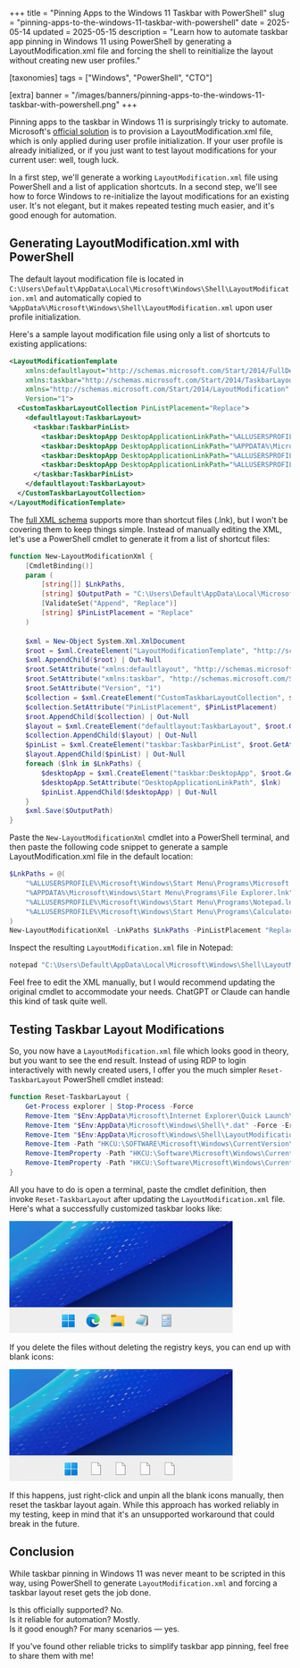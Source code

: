 +++
title = "Pinning Apps to the Windows 11 Taskbar with PowerShell"
slug = "pinning-apps-to-the-windows-11-taskbar-with-powershell"
date = 2025-05-14
updated = 2025-05-15
description = "Learn how to automate taskbar app pinning in Windows 11 using PowerShell by generating a LayoutModification.xml file and forcing the shell to reinitialize the layout without creating new user profiles."

[taxonomies]
tags = ["Windows", "PowerShell", "CTO"]

[extra]
banner = "/images/banners/pinning-apps-to-the-windows-11-taskbar-with-powershell.png"
+++

Pinning apps to the taskbar in Windows 11 is surprisingly tricky to automate. Microsoft's [official solution](https://learn.microsoft.com/en-us/windows/configuration/taskbar/pinned-apps) is to provision a LayoutModification.xml file, which is only applied during user profile initialization. If your user profile is already initialized, or if you just want to test layout modifications for your current user: well, tough luck.

In a first step, we'll generate a working `LayoutModification.xml` file using PowerShell and a list of application shortcuts. In a second step, we'll see how to force Windows to re-initialize the layout modifications for an existing user. It's not elegant, but it makes repeated testing much easier, and it's good enough for automation.

## Generating LayoutModification.xml with PowerShell

The default layout modification file is located in `C:\Users\Default\AppData\Local\Microsoft\Windows\Shell\LayoutModification.xml` and automatically copied to `%AppData%\Microsoft\Windows\Shell\LayoutModification.xml` upon user profile initialization.

Here's a sample layout modification file using only a list of shortcuts to existing applications:

```xml
<LayoutModificationTemplate
    xmlns:defaultlayout="http://schemas.microsoft.com/Start/2014/FullDefaultLayout"
    xmlns:taskbar="http://schemas.microsoft.com/Start/2014/TaskbarLayout"
    xmlns="http://schemas.microsoft.com/Start/2014/LayoutModification"
    Version="1">
  <CustomTaskbarLayoutCollection PinListPlacement="Replace">
    <defaultlayout:TaskbarLayout>
      <taskbar:TaskbarPinList>
        <taskbar:DesktopApp DesktopApplicationLinkPath="%ALLUSERSPROFILE%\Microsoft\Windows\Start Menu\Programs\Microsoft Edge.lnk" />
        <taskbar:DesktopApp DesktopApplicationLinkPath="%APPDATA%\Microsoft\Windows\Start Menu\Programs\File Explorer.lnk" />
        <taskbar:DesktopApp DesktopApplicationLinkPath="%ALLUSERSPROFILE%\Microsoft\Windows\Start Menu\Programs\Notepad.lnk" />
        <taskbar:DesktopApp DesktopApplicationLinkPath="%ALLUSERSPROFILE%\Microsoft\Windows\Start Menu\Programs\Calculator.lnk" />
      </taskbar:TaskbarPinList>
    </defaultlayout:TaskbarLayout>
  </CustomTaskbarLayoutCollection>
</LayoutModificationTemplate>
```

The [full XML schema](https://learn.microsoft.com/en-us/windows/configuration/taskbar/xsd) supports more than shortcut files (.lnk), but I won't be covering them to keep things simple. Instead of manually editing the XML, let's use a PowerShell cmdlet to generate it from a list of shortcut files:

```powershell
function New-LayoutModificationXml {
    [CmdletBinding()]
    param (
        [string[]] $LnkPaths,
        [string] $OutputPath = "C:\Users\Default\AppData\Local\Microsoft\Windows\Shell\LayoutModification.xml",
        [ValidateSet("Append", "Replace")]
        [string] $PinListPlacement = "Replace"
    )

    $xml = New-Object System.Xml.XmlDocument
    $root = $xml.CreateElement("LayoutModificationTemplate", "http://schemas.microsoft.com/Start/2014/LayoutModification")
    $xml.AppendChild($root) | Out-Null
    $root.SetAttribute("xmlns:defaultlayout", "http://schemas.microsoft.com/Start/2014/FullDefaultLayout")
    $root.SetAttribute("xmlns:taskbar", "http://schemas.microsoft.com/Start/2014/TaskbarLayout")
    $root.SetAttribute("Version", "1")
    $collection = $xml.CreateElement("CustomTaskbarLayoutCollection", $root.NamespaceURI)
    $collection.SetAttribute("PinListPlacement", $PinListPlacement)
    $root.AppendChild($collection) | Out-Null
    $layout = $xml.CreateElement("defaultlayout:TaskbarLayout", $root.GetAttribute("xmlns:defaultlayout"))
    $collection.AppendChild($layout) | Out-Null
    $pinList = $xml.CreateElement("taskbar:TaskbarPinList", $root.GetAttribute("xmlns:taskbar"))
    $layout.AppendChild($pinList) | Out-Null
    foreach ($lnk in $LnkPaths) {
        $desktopApp = $xml.CreateElement("taskbar:DesktopApp", $root.GetAttribute("xmlns:taskbar"))
        $desktopApp.SetAttribute("DesktopApplicationLinkPath", $lnk)
        $pinList.AppendChild($desktopApp) | Out-Null
    }
    $xml.Save($OutputPath)
}
```

Paste the `New-LayoutModificationXml` cmdlet into a PowerShell terminal, and then paste the following code snippet to generate a sample LayoutModification.xml file in the default location:

```powershell
$LnkPaths = @(
    "%ALLUSERSPROFILE%\Microsoft\Windows\Start Menu\Programs\Microsoft Edge.lnk"
    "%APPDATA%\Microsoft\Windows\Start Menu\Programs\File Explorer.lnk"
    "%ALLUSERSPROFILE%\Microsoft\Windows\Start Menu\Programs\Notepad.lnk"
    "%ALLUSERSPROFILE%\Microsoft\Windows\Start Menu\Programs\Calculator.lnk"
)
New-LayoutModificationXml -LnkPaths $LnkPaths -PinListPlacement "Replace"
```

Inspect the resulting `LayoutModification.xml` file in Notepad:

```powershell
notepad "C:\Users\Default\AppData\Local\Microsoft\Windows\Shell\LayoutModification.xml"
```

Feel free to edit the XML manually, but I would recommend updating the original cmdlet to accommodate your needs. ChatGPT or Claude can handle this kind of task quite well.

## Testing Taskbar Layout Modifications

So, you now have a `LayoutModification.xml` file which looks good in theory, but you want to see the end result. Instead of using RDP to login interactively with newly created users, I offer you the much simpler `Reset-TaskbarLayout` PowerShell cmdlet instead:

```powershell
function Reset-TaskbarLayout {
    Get-Process explorer | Stop-Process -Force
    Remove-Item "$Env:AppData\Microsoft\Internet Explorer\Quick Launch\User Pinned\TaskBar\*" -Force -ErrorAction SilentlyContinue
    Remove-Item "$Env:AppData\Microsoft\Windows\Shell\*.dat" -Force -ErrorAction SilentlyContinue
    Remove-Item "$Env:AppData\Microsoft\Windows\Shell\LayoutModification.xml" -Force -ErrorAction SilentlyContinue
    Remove-Item -Path "HKCU:\SOFTWARE\Microsoft\Windows\CurrentVersion\Explorer\Taskband" -Recurse -ErrorAction SilentlyContinue
    Remove-ItemProperty -Path "HKCU:\Software\Microsoft\Windows\CurrentVersion\Explorer\TrayNotify" -Name "IconStreams" -ErrorAction SilentlyContinue
    Remove-ItemProperty -Path "HKCU:\Software\Microsoft\Windows\CurrentVersion\Explorer\TrayNotify" -Name "PastIconsStream" -ErrorAction SilentlyContinue
}
```

All you have to do is open a terminal, paste the cmdlet definition, then invoke `Reset-TaskbarLayout` after updating the `LayoutModification.xml` file. Here's what a successfully customized taskbar looks like:

![customized pinned apps in taskbar](/images/posts/taskbar-pinned-apps-customized.png)

If you delete the files without deleting the registry keys, you can end up with blank icons:

![blank pinned app icons in taskbar](/images/posts/taskbar-pinned-apps-blank-icons.png)

If this happens, just right-click and unpin all the blank icons manually, then reset the taskbar layout again. While this approach has worked reliably in my testing, keep in mind that it's an unsupported workaround that could break in the future.

## Conclusion

While taskbar pinning in Windows 11 was never meant to be scripted in this way, using PowerShell to generate `LayoutModification.xml` and forcing a taskbar layout reset gets the job done.

Is this officially supported? No.  
Is it reliable for automation? Mostly.  
Is it good enough? For many scenarios — yes.

If you've found other reliable tricks to simplify taskbar app pinning, feel free to share them with me!
